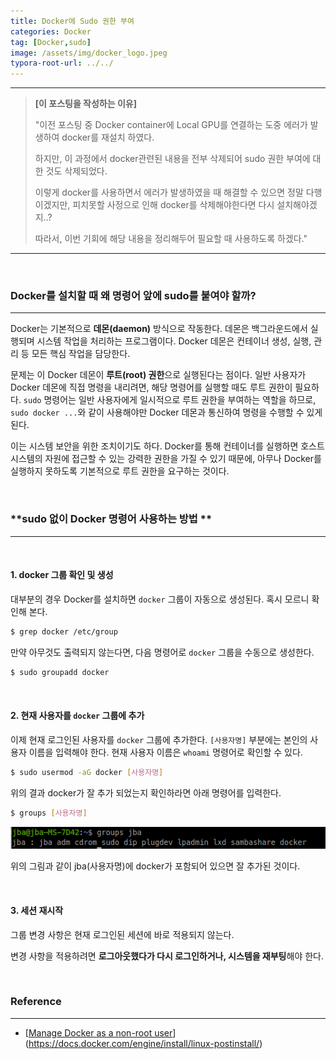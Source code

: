 ```yaml
---
title: Docker에 Sudo 권한 부여
categories: Docker
tag: [Docker,sudo] 
image: /assets/img/docker_logo.jpeg
typora-root-url: ../../
---
```


----

> **[이 포스팅을 작성하는 이유]**
>
> "이전 포스팅 중 Docker container에 Local GPU를 연결하는 도중 에러가 발생하여 docker를 재설치 하였다. 
>
> 하지만, 이 과정에서 docker관련된 내용을 전부 삭제되어 sudo 권한 부여에 대한 것도 삭제되었다.  
>
> 이렇게 docker를 사용하면서 에러가 발생하였을 때 해결할 수 있으면 정말 다행이겠지만, 피치못할 사정으로 인해 docker를 삭제해야한다면 다시 설치해야겠지..? 
>
> 따라서, 이번 기회에 해당 내용을 정리해두어 필요할 때 사용하도록 하겠다."

----



<br>

### **Docker를 설치할 때 왜 명령어 앞에 sudo를 붙여야 할까?**

----

Docker는 기본적으로 **데몬(daemon)** 방식으로 작동한다. 데몬은 백그라운드에서 실행되며 시스템 작업을 처리하는 프로그램이다. Docker 데몬은 컨테이너 생성, 실행, 관리 등 모든 핵심 작업을 담당한다.

문제는 이 Docker 데몬이 **루트(root) 권한**으로 실행된다는 점이다. 일반 사용자가 Docker 데몬에 직접 명령을 내리려면, 해당 명령어를 실행할 때도 루트 권한이 필요하다. `sudo` 명령어는 일반 사용자에게 일시적으로 루트 권한을 부여하는 역할을 하므로, `sudo docker ...`와 같이 사용해야만 Docker 데몬과 통신하여 명령을 수행할 수 있게 된다.

이는 시스템 보안을 위한 조치이기도 하다. Docker를 통해 컨테이너를 실행하면 호스트 시스템의 자원에 접근할 수 있는 강력한 권한을 가질 수 있기 때문에, 아무나 Docker를 실행하지 못하도록 기본적으로 루트 권한을 요구하는 것이다.

<br>

### **sudo 없이 Docker 명령어 사용하는 방법 **

----

<br>

#### 1. docker 그룹 확인 및 생성

대부분의 경우 Docker를 설치하면 `docker` 그룹이 자동으로 생성된다. 혹시 모르니 확인해 본다.

```bash
$ grep docker /etc/group
```

만약 아무것도 출력되지 않는다면, 다음 명령어로 `docker` 그룹을 수동으로 생성한다.

```bash
$ sudo groupadd docker
```

<br>

#### **2. 현재 사용자를 `docker` 그룹에 추가**

이제 현재 로그인된 사용자를 `docker` 그룹에 추가한다. `[사용자명]` 부분에는 본인의 사용자 이름을 입력해야 한다. 현재 사용자 이름은 `whoami` 명령어로 확인할 수 있다.

```bash
$ sudo usermod -aG docker [사용자명]
```

위의 결과 docker가 잘 추가 되었는지 확인하라면 아래 명령어를 입력한다. 

```bash
$ groups [사용자명]
```

![image-20250615202156777](/assets/images/2025-06-15-DockerAssignSudo/image-20250615202156777.png)

위의 그림과 같이 jba(사용자명)에 docker가 포함되어 있으면 잘 추가된 것이다. 

<br>

#### **3. 세션 재시작**

그룹 변경 사항은 현재 로그인된 세션에 바로 적용되지 않는다. 

변경 사항을 적용하려면 **로그아웃했다가 다시 로그인하거나, 시스템을 재부팅**해야 한다. 

<br>

### **Reference**

----

- [[Manage Docker as a non-root user](https://docs.docker.com/engine/install/linux-postinstall/#manage-docker-as-a-non-root-user)](https://docs.docker.com/engine/install/linux-postinstall/)

